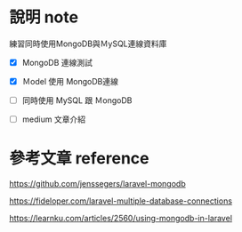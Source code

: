 
# 說明 note

練習同時使用MongoDB與ＭySQL連線資料庫

- [x] MongoDB 連線測試

- [x] Ｍodel 使用 MongoDB連線

- [ ] 同時使用 MySQL 跟 ＭongoDB
 
- [ ] medium 文章介紹




# 參考文章 reference

https://github.com/jenssegers/laravel-mongodb

https://fideloper.com/laravel-multiple-database-connections

https://learnku.com/articles/2560/using-mongodb-in-laravel

